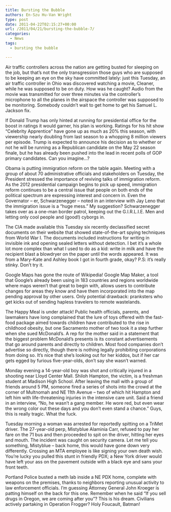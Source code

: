 ```yaml
---
title: Bursting the Bubble
authors: En-Szu Hu-Van Wright
type: post
date: 2011-04-22T02:15:27+00:00
url: /2011/04/21/bursting-the-bubble-7/
categories:
  - News
tags:
  - bursting the bubble

---
```

Air traffic controllers across the nation are getting busted for sleeping on the job, but that’s not the only transgression those guys who are supposed to be keeping an eye on the sky have committed lately: just this Tuesday, an air traffic controller in Ohio was discovered watching a movie, Cleaner, while he was supposed to be on duty. How was he caught? Audio from the movie was transmitted for over three minutes via the controller’s microphone to all the planes in the airspace the controller was supposed to be monitoring. Somebody couldn’t wait to get home to get his Samuel L. Jackson fix.

If Donald Trump has only hinted at running for presidential office for the boost in ratings it would garner, his plan is working. Ratings for his hit show “Celebrity Apprentice” have gone up as much as 20% this season, with viewership nearly doubling from last season to a whopping 8 million viewers per episode. Trump is expected to announce his decision as to whether or not he will be running as a Republican candidate on the May 22 season finale, but he has already been pushed into the lead in recent polls of GOP primary candidates. Can you imagine…?

Obama is putting immigration reform on the table again. Meeting with a group of about 70 administrative officials and stakeholders on Tuesday, the President stressed the importance of reviving talks of immigration reform. As the 2012 presidential campaign begins to pick up speed, immigration reform continues to be a central issue that people on both ends of the political spectrum are expressing interest and concern in. Even the Governator – er, Schwarzenegger – noted in an interview with Jay Leno that the immigration issue is a “huge mess.” My suggestion? Schwarzenegger takes over as a one-man border patrol, keeping out the G.I.R.L.I.E. Men and letting only cool people and (good!) cyborgs in.

The CIA made available this Tuesday six recently declassified secret documents on their website that showed state-of-the-art spying techniques from World War I. The documents included instructions for writing in invisible ink and opening sealed letters without detection. I bet it’s a whole lot more complex than what I used to do as a kid: write in milk and have the recipient blast a blowdryer on the paper until the words appeared. It was from a Mary-Kate and Ashley book I got in fourth grade, okay? P.S: it’s really stinky. Don’t try it.

Google Maps has gone the route of Wikipedia! Google Map Maker, a tool that Google’s already been using in 183 countries and regions worldwide where maps weren’t that great to begin with, allows users to contribute changes for areas they know and have them incorporated into the map pending approval by other users. Only potential drawback: pranksters who get kicks out of sending hapless travelers to remote wastelands.

The Happy Meal is under attack! Public health officials, parents, and lawmakers have long complained that the lure of toys offered with the fast-food package aimed towards children have contributed to the rise in childhood obesity, but one Sacramento mother of two took it a step further when she sued McDonald’s. A rep for the mother said in a statement that the biggest problem McDonald’s presents is its constant advertisements that go around parents and directly to children. Most food companies don’t advertise so directly, though there is nothing legally prohibiting corporations from doing so. It’s nice that she’s looking out for her kiddos, but if her car gets egged by furious five-year-olds, don’t say she wasn’t warned.

Monday evening a 14-year-old boy was shot and critically injured in a shooting near Lloyd Center Mall. Shiloh Hampton, the victim, is a freshman student at Madison High School. After leaving the mall with a group of friends around 5 PM, someone fired a series of shots into the crowd at the corner of Multnomah and NE 11th Avenue – two of which hit Hampton and left him with life-threatening injuries in the intensive care unit. Said a friend in an interview, “No, he wasn’t a gang member. He wore red, but even wear the wrong color out these days and you don’t even stand a chance.” Guys, this is really tragic. What the fuck.

Tuesday morning a woman was arrested for reportedly spitting on a TriMet driver. The 27-year-old perp, Mistyblue Alaminia Carr, refused to pay her fare on the 71 bus and then proceeded to spit on the driver, hitting her eyes and mouth. The incident was caught on security camera. Let me tell you something, Mistyblue – back home, this would have gone down very differently. Crossing an MTA employee is like signing your own death wish. You’re lucky you pulled this stunt in friendly PDX; a New York driver would have left your ass on the pavement outside with a black eye and sans your front teeth.

Portland Police busted a meth lab inside a NE PDX home, complete with weapons on the premises, thanks to neighbors reporting unusual activity to law enforcement officials. I’m guessing Attorney General John Kroeger is patting himself on the back for this one. Remember when he said “If you sell drugs in Oregon, we are coming after you”? This is his dream. Civilians actively partaking in Operation Frogger? Holy Foucault, Batman!